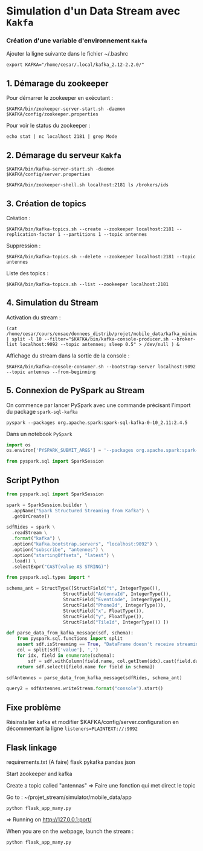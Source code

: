 # **Simulation d'un Data Stream avec `Kakfa`**

### Création d'une variable d'environnement `Kakfa`

Ajouter la ligne suivante dans le fichier ~/.bashrc
```console
export KAFKA="/home/cesar/.local/kafka_2.12-2.2.0/"
```

## 1. **Démarage du zookeeper**

Pour démarrer le zookeeper en exécutant :
```console
$KAFKA/bin/zookeeper-server-start.sh -daemon $KAFKA/config/zookeeper.properties
```

Pour voir le status du zookeeper :
```console
echo stat | nc localhost 2181 | grep Mode
```

## 2. **Démarage du serveur `Kakfa`**

```console
$KAFKA/bin/kafka-server-start.sh -daemon $KAFKA/config/server.properties
```

```console
$KAFKA/bin/zookeeper-shell.sh localhost:2181 ls /brokers/ids
```


## 3. **Création de topics**

Création :
```console
$KAFKA/bin/kafka-topics.sh --create --zookeeper localhost:2181 --replication-factor 1 --partitions 1 --topic antennes
```

Suppression :
```console
$KAFKA/bin/kafka-topics.sh --delete --zookeeper localhost:2181 --topic antennes
```

Liste des topics :
```console
$KAFKA/bin/kafka-topics.sh --list --zookeeper localhost:2181
```

## 4. **Simulation du Stream**

Activation du stream :
```console
(cat /home/cesar/cours/ensae/donnees_distrib/projet/mobile_data/kafka_minimal_df.csv | split -l 10 --filter="$KAFKA/bin/kafka-console-producer.sh --broker-list localhost:9092 --topic antennes; sleep 0.5" > /dev/null ) &
```

Affichage du stream dans la sortie de la console :
```console
$KAFKA/bin/kafka-console-consumer.sh --bootstrap-server localhost:9092 --topic antennes --from-beginning
```

## 5. **Connexion de PySpark au Stream**

On commence par lancer PySpark avec une commande précisant l'import du package `spark-sql-kafka`
```console
pyspark --packages org.apache.spark:spark-sql-kafka-0-10_2.11:2.4.5
```

Dans un notebook `PySpark`
```python
import os
os.environ['PYSPARK_SUBMIT_ARGS'] = '--packages org.apache.spark:spark-sql-kafka-0-10_2.11:2.4.5 pyspark-shell'

from pyspark.sql import SparkSession
```

## **Script Python**

```python
from pyspark.sql import SparkSession

spark = SparkSession.builder \
  .appName("Spark Structured Streaming from Kafka") \
  .getOrCreate()

sdfRides = spark \
  .readStream \
  .format("kafka") \
  .option("kafka.bootstrap.servers", "localhost:9092") \
  .option("subscribe", "antennes") \
  .option("startingOffsets", "latest") \
  .load() \
  .selectExpr("CAST(value AS STRING)")

from pyspark.sql.types import *

schema_ant = StructType([StructField("t", IntegerType()),
                     StructField("AntennaId", IntegerType()),
                     StructField("EventCode", IntegerType()),
                     StructField("PhoneId", IntegerType()),
                     StructField("x", FloatType()),
                     StructField("y", FloatType()),
                     StructField("TileId", IntegerType()) ])

def parse_data_from_kafka_message(sdf, schema):
    from pyspark.sql.functions import split
    assert sdf.isStreaming == True, "DataFrame doesn't receive streaming data"
    col = split(sdf['value'], ',')
    for idx, field in enumerate(schema):
        sdf = sdf.withColumn(field.name, col.getItem(idx).cast(field.dataType))
    return sdf.select([field.name for field in schema])

sdfAntennes = parse_data_from_kafka_message(sdfRides, schema_ant)

query2 = sdfAntennes.writeStream.format("console").start()
```

## Fixe problème

Résinstaller kafka et modifier $KAFKA/config/server.configuration en décommentant la ligne `listeners=PLAINTEXT://:9092`


## **Flask linkage**
requirements.txt (A faire) 
flask 
pykafka
pandas
json 

Start zookeeper and kafka

Create a topic called "antennas"  => Faire une fonction qui met direct le topic 

Go to : ~/projet_stream/simulator/mobile_data/app

```console
python flask_app_many.py
```
=> Running on http://127.0.0.1:port/ 

When you are on the webpage, launch the stream :

```console
python flask_app_many.py
```































